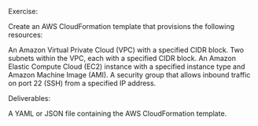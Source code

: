 Exercise:

Create an AWS CloudFormation template that provisions the following resources:

An Amazon Virtual Private Cloud (VPC) with a specified CIDR block.
Two subnets within the VPC, each with a specified CIDR block.
An Amazon Elastic Compute Cloud (EC2) instance with a specified instance type and Amazon Machine Image (AMI).
A security group that allows inbound traffic on port 22 (SSH) from a specified IP address.


Deliverables:

A YAML or JSON file containing the AWS CloudFormation template.